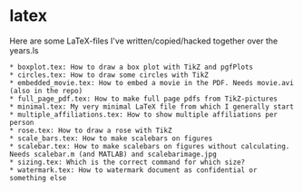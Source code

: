 latex
=====

Here are some LaTeX-files I've written/copied/hacked together over the years.ls

    * boxplot.tex: How to draw a box plot with TikZ and pgfPlots
    * circles.tex: How to draw some circles with TikZ
    * embedded_movie.tex: How to embed a movie in the PDF. Needs movie.avi (also in the repo)
    * full_page_pdf.tex: How to make full page pdfs from TikZ-pictures 
    * minimal.tex: My very minimal LaTeX file from which I generally start
    * multiple_affiliations.tex: How to show multiple affiliations per person
    * rose.tex: How to draw a rose with TikZ
    * scale_bars.tex: How to make scalebars on figures
    * scalebar.tex: How to make scalebars on figures without calculating. Needs scalebar.m (and MATLAB) and scalebarimage.jpg
    * sizing.tex: Which is the correct command for which size?
    * watermark.tex: How to watermark document as confidential or something else


